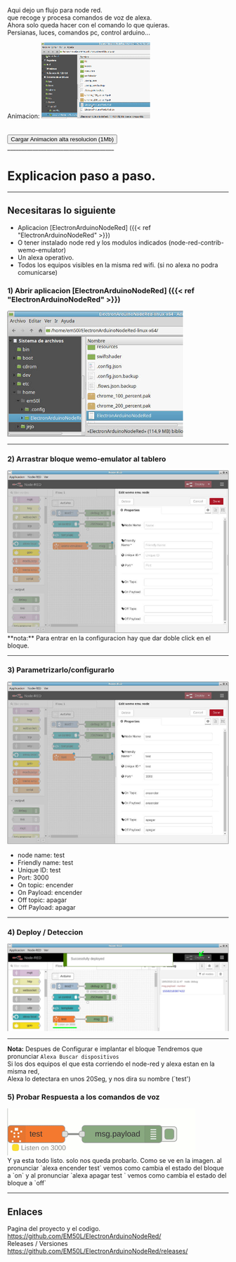 
Aqui dejo un flujo para node red.  
que recoge y procesa comandos de voz de alexa.  
Ahora solo queda hacer con el comando lo que quieras.  
Persianas, luces, comandos pc, control arduino...
<!--more-->

<!-- https://www.w3schools.com/js/tryit.asp?filename=tryjs_intro_lightbulb -->
<!-- https://www.w3schools.com/howto/tryit.asp?filename=tryhow_js_toggle_hide_show -->

<div id="danim" class="col-sm-3">
Animacion:
<img  id="anim" src="portada.gif" alt="Animacion Control Remoto por Comandos de Voz con Alexa" class="img-responsive img-thumbnail">
</div><div>
<br><br><button id="banim" onclick="
document.getElementById('anim').src='Em50L_ElectronArduinoNodeRed_Ejemplo_Control_con_Comandos_Alexa3.gif';
document.getElementById('danim').style.width='100%' 
document.getElementById('banim').style.display='none' ">
Cargar Animacion alta resolucion (1Mb)
</button></div><div class='clearfix'></div>
______________________________________

# Explicacion paso a paso.
______________________________________


## Necesitaras lo siguiente
- Aplicacion  [ElectronArduinoNodeRed] ({{< ref "ElectronArduinoNodeRed" >}})
- O tener instalado node red y los modulos indicados (node-red-contrib-wemo-emulator)
- Un alexa operativo.
- Todos los equipos visibles en la misma red wifi. (si no alexa no podra comunicarse)


### 1) Abrir aplicacion  [ElectronArduinoNodeRed] ({{< ref "ElectronArduinoNodeRed" >}})
<div class="col-xs-6 col-sm-6">
<img src="em50l_alexa1_1a.jpg" alt="imagen de la aplicacion" class="img-responsive img-thumbnail">
</div><div class='clearfix'></div><hr>


### 2) Arrastrar bloque wemo-emulator al tablero
<div class="col-xs-6 col-sm-6">
<img src="em50l_alexa1_1.jpg" alt="recuadro configuracion wemo emulator" class="img-responsive img-thumbnail">
</div><div>
**nota:**  
Para entrar en la configuracion hay que dar doble click en el bloque.
</div><div class='clearfix'></div><hr>


### 3) Parametrizarlo/configurarlo
<div class="col-xs-9 col-sm-9">
<img src="em50l_alexa1_2.jpg"  alt="imagen del parametrizado del bloque" class="img-responsive img-thumbnail">
</div><div>

- node name: test
- Friendly name: test
- Unique ID: test
- Port: 3000
- On topic: encender
- On Payload: encender
- Off topic: apagar
- Off Payload: apagar

</div><div class='clearfix'></div><hr>

### 4) Deploy / Deteccion
<div class="col-xs-8 col-sm-8">
<img src="em50l_alexa1_3.jpg" alt="pantallazo momento deploy" class="img-responsive img-thumbnail">
</div><div>

</div><div class='clearfix'></div><hr>

**Nota:** Despues de Configurar e implantar el bloque
Tendremos que pronunciar `Alexa Buscar dispositivos`  
Si los dos equipos el que esta corriendo el node-red y alexa estan en la misma red,  
Alexa lo detectara en unos 20Seg, y nos dira su nombre (`test')


### 5) Probar Respuesta a los comandos de voz 
<div class="col-xs-6 col-sm-6">
<img src="em50l_alexa1_Resp_Comandos.gif"  alt="animacion Respuesta a los comandos de voz" class="img-responsive img-thumbnail">
</div><div>
Y ya  esta todo listo. solo nos queda probarlo.  
Como se ve en la imagen.   
al pronunciar `alexa encender test` vemos como cambia el estado del bloque a `on`  
y al pronunciar `alexa apagar test ` vemos como cambia el estado del bloque a `off`
</div><div class='clearfix'></div><hr>

## Enlaces 
Pagina del proyecto y el codigo.   
https://github.com/EM50L/ElectronArduinoNodeRed/   
Releases / Versiones   
https://github.com/EM50L/ElectronArduinoNodeRed/releases/   

 
 
 <!-- -->
